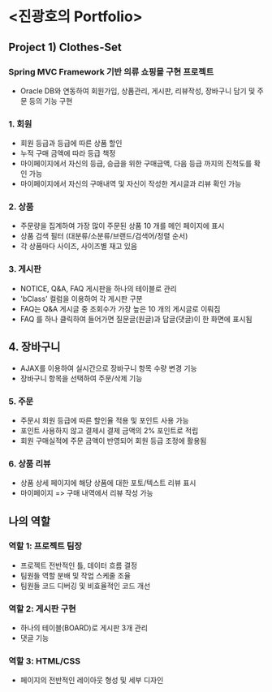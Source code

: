 # <진광호의 Portfolio>

## Project 1) Clothes-Set

### Spring MVC Framework 기반 의류 쇼핑몰 구현 프로젝트
* Oracle DB와 연동하여 회원가입, 상품관리, 게시판, 리뷰작성, 장바구니 담기 및 주문 등의 기능 구현


### 1. 회원
* 회원 등급과 등급에 따른 상품 할인
* 누적 구매 금액에 따라 등급 책정
* 마이페이지에서 자신의 등급, 승급을 위한 구매금액, 다음 등급 까지의 진척도를 확인 가능
* 마이페이지에서 자신의 구매내역 및 자신이 작성한 게시글과 리뷰 확인 가능

### 2. 상품
* 주문량을 집계하여 가장 많이 주문된 상품 10 개를 메인 페이지에 표시
* 상품 검색 필터 (대분류/소분류/브랜드/검색어/정렬 순서)
* 각 상품마다 사이즈, 사이즈별 재고 있음

### 3. 게시판
* NOTICE, Q&A, FAQ 게시판을 하나의 테이블로 관리
* 'bClass' 컬럼을 이용하여 각 게시판 구분
* FAQ는 Q&A 게시글 중 조회수가 가장 높은 10 개의 게시글로 이뤄짐
* FAQ 를 하나 클릭하여 들어가면 질문글(원글)과 답글(댓글)이 한 화면에 표시됨

## 4. 장바구니
* AJAX를 이용하여 실시간으로 장바구니 항목 수량 변경 기능
* 장바구니 항목을 선택하여 주문/삭제 기능

### 5. 주문
* 주문시 회원 등급에 따른 할인율 적용 및 포인트 사용 가능
* 포인트 사용하지 않고 결제시 결제 금액의 2% 포인트로 적립
* 회원 구매실적에 주문 금액이 반영되어 회원 등급 조정에 활용됨

### 6. 상품 리뷰
* 상품 상세 페이지에 해당 상품에 대한 포토/텍스트 리뷰 표시
* 마이페이지 => 구매 내역에서 리뷰 작성 가능


## 나의 역할
### 역할 1: 프로젝트 팀장
* 프로젝트 전반적인 틀, 데이터 흐름 결정
* 팀원들 역할 분배 및 작업 스케줄 조율
* 팀원들 코드 디버깅 및 비효율적인 코드 개선

### 역할 2: 게시판 구현
* 하나의 테이블(BOARD)로 게시판 3개 관리
* 댓글 기능

### 역할 3: HTML/CSS
* 페이지의 전반적인 레이아웃 형성 및 세부 디자인


